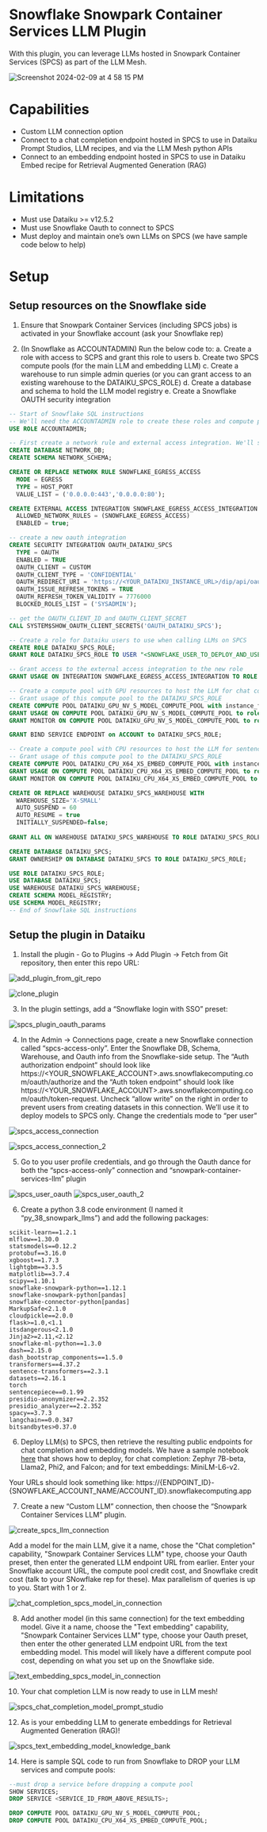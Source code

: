 # Snowflake Snowpark Container Services LLM Plugin

With this plugin, you can leverage LLMs hosted in Snowpark Container Services (SPCS) as part of the LLM Mesh.

![Screenshot 2024-02-09 at 4 58 15 PM](https://github.com/dataiku/dss-plugin-snowpark-container-services-llm/assets/22987725/155dc4dd-148f-484a-a6c5-6643a52b2b2c)

# Capabilities

- Custom LLM connection option
- Connect to a chat completion endpoint hosted in SPCS to use in Dataiku Prompt Studios, LLM recipes, and via the LLM Mesh python APIs
- Connect to an embedding endpoint hosted in SPCS to use in Dataiku Embed recipe for Retrieval Augmented Generation (RAG)

# Limitations

- Must use Dataiku >= v12.5.2
- Must use Snowflake Oauth to connect to SPCS
- Must deploy and maintain one’s own LLMs on SPCS (we have sample code below to help)

# Setup
## Setup resources on the Snowflake side
1. Ensure that Snowpark Container Services (including SPCS jobs) is activated in your Snowflake account (ask your Snowflake rep)

2. (In Snowflake as ACCOUNTADMIN) Run the below code to:
	a. Create a role with access to SCPS and grant this role to users
	b. Create two SPCS compute pools (for the main LLM and embedding LLM)
	c. Create a warehouse to run simple admin queries (or you can grant access to an existing warehouse to the DATAIKU_SPCS_ROLE)
	d. Create a database and schema to hold the LLM model registry
	e. Create a Snowflake OAUTH security integration  

``` sql
-- Start of Snowflake SQL instructions
-- We'll need the ACCOUNTADMIN role to create these roles and compute pools
USE ROLE ACCOUNTADMIN;

-- First create a network rule and external access integration. We'll store them in a dedicated DB/Schema
CREATE DATABASE NETWORK_DB;
CREATE SCHEMA NETWORK_SCHEMA;

CREATE OR REPLACE NETWORK RULE SNOWFLAKE_EGRESS_ACCESS
  MODE = EGRESS
  TYPE = HOST_PORT
  VALUE_LIST = ('0.0.0.0:443','0.0.0.0:80');

CREATE EXTERNAL ACCESS INTEGRATION SNOWFLAKE_EGRESS_ACCESS_INTEGRATION
  ALLOWED_NETWORK_RULES = (SNOWFLAKE_EGRESS_ACCESS)
  ENABLED = true;

-- create a new oauth integration
CREATE SECURITY INTEGRATION OAUTH_DATAIKU_SPCS
  TYPE = OAUTH
  ENABLED = TRUE
  OAUTH_CLIENT = CUSTOM
  OAUTH_CLIENT_TYPE = 'CONFIDENTIAL'
  OAUTH_REDIRECT_URI = 'https://<YOUR_DATAIKU_INSTANCE_URL>/dip/api/oauth2-callback'
  OAUTH_ISSUE_REFRESH_TOKENS = TRUE
  OAUTH_REFRESH_TOKEN_VALIDITY = 7776000
  BLOCKED_ROLES_LIST = ('SYSADMIN');

-- get the OAUTH_CLIENT_ID and OAUTH_CLIENT_SECRET
CALL SYSTEM$SHOW_OAUTH_CLIENT_SECRETS('OAUTH_DATAIKU_SPCS');

-- Create a role for Dataiku users to use when calling LLMs on SPCS
CREATE ROLE DATAIKU_SPCS_ROLE;
GRANT ROLE DATAIKU_SPCS_ROLE TO USER "<SNOWFLAKE_USER_TO_DEPLOY_AND_USE_MODELS>";

-- Grant access to the external access integration to the new role
GRANT USAGE ON INTEGRATION SNOWFLAKE_EGRESS_ACCESS_INTEGRATION TO ROLE DATAIKU_SPCS_ROLE;

-- Create a compute pool with GPU resources to host the LLM for chat completion. GPU_3 is the smallest type with GPUs
-- Grant usage of this compute pool to the DATAIKU_SPCS_ROLE
CREATE COMPUTE POOL DATAIKU_GPU_NV_S_MODEL_COMPUTE_POOL with instance_family=GPU_NV_S min_nodes=1 max_nodes=1;
GRANT USAGE ON COMPUTE POOL DATAIKU_GPU_NV_S_MODEL_COMPUTE_POOL to role DATAIKU_SPCS_ROLE;
GRANT MONITOR ON COMPUTE POOL DATAIKU_GPU_NV_S_MODEL_COMPUTE_POOL to role DATAIKU_SPCS_ROLE;

GRANT BIND SERVICE ENDPOINT on ACCOUNT to DATAIKU_SPCS_ROLE;

-- Create a compute pool with CPU resources to host the LLM for sentence embeddings. STANDARD_1 is the smallest type
-- Grant usage of this compute pool to the DATAIKU_SPCS_ROLE
CREATE COMPUTE POOL DATAIKU_CPU_X64_XS_EMBED_COMPUTE_POOL with instance_family=CPU_X64_XS min_nodes=1 max_nodes=1;
GRANT USAGE ON COMPUTE POOL DATAIKU_CPU_X64_XS_EMBED_COMPUTE_POOL to role DATAIKU_SPCS_ROLE;
GRANT MONITOR ON COMPUTE POOL DATAIKU_CPU_X64_XS_EMBED_COMPUTE_POOL to role DATAIKU_SPCS_ROLE;

CREATE OR REPLACE WAREHOUSE DATAIKU_SPCS_WAREHOUSE WITH
  WAREHOUSE_SIZE='X-SMALL'
  AUTO_SUSPEND = 60
  AUTO_RESUME = true
  INITIALLY_SUSPENDED=false;
  
GRANT ALL ON WAREHOUSE DATAIKU_SPCS_WAREHOUSE TO ROLE DATAIKU_SPCS_ROLE;

CREATE DATABASE DATAIKU_SPCS;
GRANT OWNERSHIP ON DATABASE DATAIKU_SPCS TO ROLE DATAIKU_SPCS_ROLE;

USE ROLE DATAIKU_SPCS_ROLE;
USE DATABASE DATAIKU_SPCS;
USE WAREHOUSE DATAIKU_SPCS_WAREHOUSE;
CREATE SCHEMA MODEL_REGISTRY;
USE SCHEMA MODEL_REGISTRY;
-- End of Snowflake SQL instructions
```

## Setup the plugin in Dataiku
1. Install the plugin - Go to Plugins -> Add Plugin -> Fetch from Git repository, then enter this repo URL:

![add_plugin_from_git_repo](https://github.com/dataiku/dss-plugin-snowpark-container-services-llm/assets/22987725/72b5ec9a-e037-4d83-a6b4-e8fbf16018d5)

![clone_plugin](https://github.com/dataiku/dss-plugin-snowpark-container-services-llm/assets/22987725/a33f9925-6baf-4476-8695-2954056cf5b4)

3. In the plugin settings, add a “Snowflake login with SSO” preset:

![spcs_plugin_oauth_params](https://github.com/dataiku/dss-plugin-snowpark-container-services-llm/assets/22987725/938ba63f-6713-4820-9462-9474f8ec6708)

4. In the Admin -> Connections page, create a new Snowflake connection called “spcs-access-only”. Enter the Snowflake DB, Schema, Warehouse, and Oauth info from the Snowflake-side setup. The “Auth authorization endpoint” should look like https://<YOUR_SNOWFLAKE_ACCOUNT>.aws.snowflakecomputing.com/oauth/authorize and the “Auth token endpoint” should look like https://<YOUR_SNOWFLAKE_ACCOUNT>.aws.snowflakecomputing.com/oauth/token-request. Uncheck “allow write” on the right in order to prevent users from creating datasets in this connection. We’ll use it to deploy models to SPCS only. Change the credentials mode to “per user”

![spcs_access_connection](https://github.com/dataiku/dss-plugin-snowpark-container-services-llm/assets/22987725/4fd6fa52-9b02-4479-af03-9d95c5f285bb)

![spcs_access_connection_2](https://github.com/dataiku/dss-plugin-snowpark-container-services-llm/assets/22987725/b99d299b-fa7d-4612-948a-228d9fdb1010)

5. Go to you user profile credentials, and go through the Oauth dance for both the “spcs-access-only” connection and “snowpark-container-services-llm” plugin

![spcs_user_oauth](https://github.com/dataiku/dss-plugin-snowpark-container-services-llm/assets/22987725/5e5dc06b-a4ab-49c0-b319-f4e283265d41)
![spcs_user_oauth_2](https://github.com/dataiku/dss-plugin-snowpark-container-services-llm/assets/22987725/c832f93b-d5dc-498f-9916-e875c94e1217)


6. Create a python 3.8 code environment (I named it “py_38_snowpark_llms”) and add the following packages:
```
scikit-learn==1.2.1
mlflow==1.30.0
statsmodels==0.12.2
protobuf==3.16.0
xgboost==1.7.3
lightgbm==3.3.5
matplotlib==3.7.4
scipy==1.10.1
snowflake-snowpark-python==1.12.1
snowflake-snowpark-python[pandas]
snowflake-connector-python[pandas]
MarkupSafe<2.1.0
cloudpickle==2.0.0
flask>=1.0,<1.1
itsdangerous<2.1.0
Jinja2>=2.11,<2.12
snowflake-ml-python==1.3.0
dash==2.15.0
dash_bootstrap_components==1.5.0
transformers==4.37.2
sentence-transformers==2.3.1
datasets==2.16.1
torch
sentencepiece==0.1.99
presidio-anonymizer==2.2.352
presidio_analyzer==2.2.352
spacy==3.7.3
langchain==0.0.347
bitsandbytes>0.37.0
```

6. Deploy LLM(s) to SPCS, then retrieve the resulting public endpoints for chat completion and embedding models. We have a sample notebook [here](Deploy_LLMs_to_Snowpark_Container_Services.ipynb) that shows how to deploy, for chat completion: Zephyr 7B-beta, Llama2, Phi2, and Falcon; and for text embeddings: MiniLM-L6-v2.

Your URLs should look something like: https://{ENDPOINT_ID}-{SNOWFLAKE_ACCOUNT_NAME/ACCOUNT_ID}.snowflakecomputing.app

7. Create a new “Custom LLM” connection, then choose the “Snowpark Container Services LLM” plugin.

![create_spcs_llm_connection](https://github.com/dataiku/dss-plugin-snowpark-container-services-llm/assets/22987725/26b9b008-c4ab-4909-afc3-5f7717e56dc1)

Add a model for the main LLM, give it a name, chose the "Chat completion" capability, "Snowpark Container Services LLM" type, choose your Oauth preset, then enter the generated LLM endpoint URL from earlier. Enter your Snowflake account URL, the compute pool credit cost, and Snowflake credit cost (talk to your SNowflake rep for these). Max parallelism of queries is up to you. Start with 1 or 2.

![chat_completion_spcs_model_in_connection](https://github.com/dataiku/dss-plugin-snowpark-container-services-llm/assets/22987725/ed61fbcb-cecd-4c88-b7ca-80922321eab7)

8. Add another model (in this same connection) for the text embedding model. Give it a name, choose the "Text embedding" capability, "Snowpark Container Services LLM" type, choose your Oauth preset, then enter the other generated LLM endpoint URL from the text embedding model. This model will likely have a different compute pool cost, depending on what you set up on the Snowflake side.

![text_embedding_spcs_model_in_connection](https://github.com/dataiku/dss-plugin-snowpark-container-services-llm/assets/22987725/c0ba3669-e4a6-473b-8f76-f91f0af691e7)

10. Your chat completion LLM is now ready to use in LLM mesh!

![spcs_chat_completion_model_prompt_studio](https://github.com/dataiku/dss-plugin-snowpark-container-services-llm/assets/22987725/075a49b9-d8ed-4814-96ef-23b04b9aec54)

12. As is your embedding LLM to generate embeddings for Retrieval Augmented Generation (RAG)!

![spcs_text_embedding_model_knowledge_bank](https://github.com/dataiku/dss-plugin-snowpark-container-services-llm/assets/22987725/631fe96c-616f-4ea3-8c41-ff2c9ee5b98a)

14. Here is sample SQL code to run from Snowflake to DROP your LLM services and compute pools:

```sql
--must drop a service before dropping a compute pool
SHOW SERVICES;
DROP SERVICE <SERVICE_ID_FROM_ABOVE_RESULTS>;

DROP COMPUTE POOL DATAIKU_GPU_NV_S_MODEL_COMPUTE_POOL;
DROP COMPUTE POOL DATAIKU_CPU_X64_XS_EMBED_COMPUTE_POOL;
```
